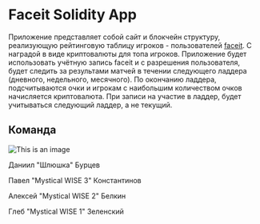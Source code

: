 # Faceit Solidity App

Приложение представляет собой сайт и блокчейн структуру, реализующую рейтинговую таблицу игроков - пользователей [faceit](https://www.faceit.com/ru/home).
С наградой в виде криптовалюты для топа игроков. Приложение будет использовать учётную запись faceit и с разрешения пользователя, будет следить за результами 
матчей в течении следующего ладдера (дневного, недельного, месячного). По окончанию ладдера, подсчитываются очки и игрокам с наибольшим количеством очков 
начисляется криптовалюта. При записи на участие в ладдер, будет учитываться следующий ладдер, а не текущий. 

## Команда
![This is an image](https://sun9-42.userapi.com/impg/v8UK8yo6c-JxvPfytns_KlhuzSmcexC-STblmg/xyHkzFPkv0Y.jpg?size=598x604&quality=95&sign=f332c3bf21d01b1e781042507f79d783&type=album)

Даниил "Шлюшка" Бурцев

Павел "Mystical WISE 3" Константинов

Алексей "Mystical WISE 2" Белкин

Глеб "Mystical WISE 1" Зеленский
